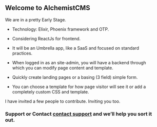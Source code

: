 ## Welcome to AlchemistCMS

We are in a pretty Early Stage.

- Technology: Elixir, Phoenix framework and OTP.

- Considering ReactJs for frontend.
- It will be an Umbrella app, like a SaaS and focused on standard practices.

- When logged in as an site-admin, you will have a backend through which you can modify page content and template.
- Quickly create landing pages or a basing (3 field) simple form.

- You can choose a template for how page visitor will see it or add a completely custom CSS and template.

I have invited a few people to contribute. Inviting you too.
 

### Support or Contact [contact support](https://github.com/sandeshsoni) and we’ll help you sort it out.
